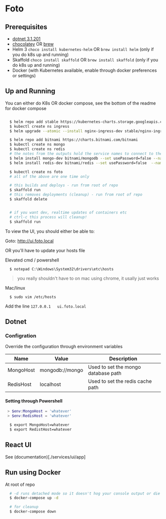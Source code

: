 # Foto

## Prerequisites

- [dotnet 3.1.201 ](https://dotnet.microsoft.com/download/dotnet-core/3.1)
- [chocolatey](https://chocolatey.org/) OR [brew](https://brew.sh/)
- Helm 3 `choco install kubernetes-helm` OR `brew install helm` (only if you do k8s up and running)
- Skaffold `choco install skaffold` OR `brew install skaffold` (only if you do k8s up and running)
- Docker (with Kubernetes available, enable through docker preferences or settings)

## Up and Running

You can either do K8s OR docker compose, see the bottom of the readme for docker compose

```bash

  $ helm repo add stable https://kubernetes-charts.storage.googleapis.com/
  $ kubectl create ns ingress
  $ helm upgrade --atomic --install nginx-ingress-dev stable/nginx-ingress --namespace ingress --set controller.ingressClass=dev

  $ helm repo add bitnami https://charts.bitnami.com/bitnami
  $ kubectl create ns mongo
  $ kubectl create ns redis
  # the notes from the outputs hold the service names to connect to them
  $ helm install mongo-dev bitnami/mongodb --set usePassword=false --namespace mongo
  $ helm install redis-dev bitnami/redis --set usePassword=false  --namespace redis

  $ kubectl create ns foto
  # all of the above are one time only

  # this builds and deploys - run from root of repo
  $ skaffold run
  # this removes deployments (cleanup) - run from root of repo
  $ skaffold delete


  # if you want dev, realtime updates of containers etc
  # ctrl-c this process will cleanup!
  $ skaffold run

```

To view the UI, you should either be able to:

Goto: http://ui.foto.local

OR you'll have to update your hosts file

Elevated cmd / powershell
```
  $ notepad C:\Windows\System32\drivers\etc\hosts
```

> you really shouldn't have to on mac using chrome, it usally just works

Mac/linux
```
  $ sudo vim /etc/hosts
```

Add the line `127.0.0.1   ui.foto.local`

## Dotnet

### Configration

Override the configuration through environment variables

| Name | Value | Description |
|-|-|-|
| MongoHost | mongodb://mongo | Used to set the mongo database path |
| RedisHost | localhost | Used to set the redis cache path |

#### Setting through Powershell

```powershell
 > $env:MongoHost = 'whatever'
 > $env:RedisHost = 'whatever'
```

```bash
  $ export MongoHost=whatever
  $ export RedistHost=whatever
```

## React UI

See (documentation)[./services/ui/app]

## Run using Docker

At root of repo

```bash
  # -d runs detached mode so it doesn't hog your console output or die when ctrl-c
  $ docker-compose up -d

  # for cleanup
  $ docker-compose down 
```